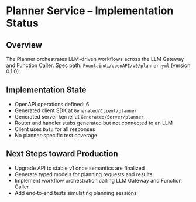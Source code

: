 # Planner Service – Implementation Status

## Overview
The Planner orchestrates LLM-driven workflows across the LLM Gateway and Function Caller.
Spec path: `FountainAi/openAPI/v0/planner.yml` (version 0.1.0).

## Implementation State
- OpenAPI operations defined: 6
- Generated client SDK at `Generated/Client/planner`
- Generated server kernel at `Generated/Server/planner`
- Router and handler stubs generated but not connected to an LLM
- Client uses `Data` for all responses
- No planner-specific test coverage

## Next Steps toward Production
- Upgrade API to stable v1 once semantics are finalized
- Generate typed models for planning requests and results
- Implement workflow orchestration calling LLM Gateway and Function Caller
- Add end‑to‑end tests simulating planning sessions
